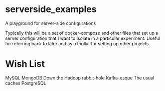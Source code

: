 # serverside_examples

A playground for server-side configurations

Typically this will be a set of docker-compose and other files that set up a server configuration that I want to isolate in a particular experiment. Useful for referring back to later and as a toolkit for setting up other
 projects.

# Wish List
MySQL
MongoDB
Down the Hadoop rabbit-hole
Kafka-esque
The usual caches
PostgreSQL
